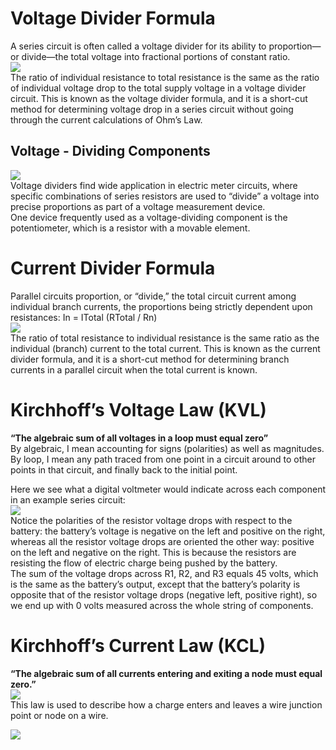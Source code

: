 # Voltage Divider Formula
A series circuit is often called a voltage divider for its ability to proportion—or divide—the total voltage into fractional portions of constant ratio. <br/>
![](https://www.allaboutcircuits.com/uploads/articles/voltage-divider-formula.png)<br/>
The ratio of individual resistance to total resistance is the same as the ratio of individual voltage drop to the total supply voltage in a voltage divider circuit. This is known as the voltage divider formula, and it is a short-cut method for determining voltage drop in a series circuit without going through the current calculations of Ohm’s Law.

## Voltage - Dividing Components
![](https://www.allaboutcircuits.com/uploads/articles/voltage-dividing-components.jpg) <br/>
Voltage dividers find wide application in electric meter circuits, where specific combinations of series resistors are used to “divide” a voltage into precise proportions as part of a voltage measurement device.<br/>
One device frequently used as a voltage-dividing component is the potentiometer, which is a resistor with a movable element.

# Current Divider Formula
Parallel circuits proportion, or “divide,” the total circuit current among individual branch currents, the proportions being strictly dependent upon resistances: In = ITotal (RTotal / Rn) <br/>
![](https://www.allaboutcircuits.com/uploads/articles/current-divider-formula.png) <br/>
The ratio of total resistance to individual resistance is the same ratio as the individual (branch) current to the total current. This is known as the current divider formula, and it is a short-cut method for determining branch currents in a parallel circuit when the total current is known.<br/>

# Kirchhoff’s Voltage Law (KVL)

**“The algebraic sum of all voltages in a loop must equal zero”** <br/>
By algebraic, I mean accounting for signs (polarities) as well as magnitudes. By loop, I mean any path traced from one point in a circuit around to other points in that circuit, and finally back to the initial point.

Here we see what a digital voltmeter would indicate across each component in an example series circuit: <br/>
![](https://www.allaboutcircuits.com/uploads/articles/series-circuit-2.png) <br/>
Notice the polarities of the resistor voltage drops with respect to the battery: the battery’s voltage is negative on the left and positive on the right, whereas all the resistor voltage drops are oriented the other way: positive on the left and negative on the right. This is because the resistors are resisting the flow of electric charge being pushed by the battery.  <br/>
The sum of the voltage drops across R1, R2, and R3 equals 45 volts, which is the same as the battery’s output, except that the battery’s polarity is opposite that of the resistor voltage drops (negative left, positive right), so we end up with 0 volts measured across the whole string of components.<br/>

# Kirchhoff’s Current Law (KCL)
**“The algebraic sum of all currents entering and exiting a node must equal zero.”** <br/>
![](https://www.allaboutcircuits.com/uploads/articles/kirchhoffs-current-law.png)<br/>
This law is used to describe how a charge enters and leaves a wire junction point or node on a wire.<br/>

![](https://www.allaboutcircuits.com/uploads/articles/parallel-circuit-example-2.jpg)
